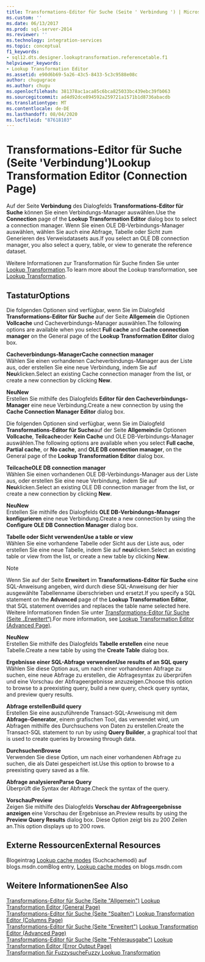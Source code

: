 ```yaml
---
title: Transformations-Editor für Suche (Seite ' Verbindung ') | Microsoft-Dokumentation
ms.custom: ''
ms.date: 06/13/2017
ms.prod: sql-server-2014
ms.reviewer: ''
ms.technology: integration-services
ms.topic: conceptual
f1_keywords:
- sql12.dts.designer.lookuptransformation.referencetable.f1
helpviewer_keywords:
- Lookup Transformation Editor
ms.assetid: e90d6b69-5a26-43c5-8433-5c3c9588e08c
author: chugugrace
ms.author: chugu
ms.openlocfilehash: 381378ac1aca85c6bca825033bc439ebc39fb063
ms.sourcegitcommit: ad4d92dce894592a259721a1571b1d8736abacdb
ms.translationtype: MT
ms.contentlocale: de-DE
ms.lasthandoff: 08/04/2020
ms.locfileid: "87618103"
---
```

# <a name="lookup-transformation-editor-connection-page"></a><span data-ttu-id="c919e-102">Transformations-Editor für Suche (Seite 'Verbindung')</span><span class="sxs-lookup"><span data-stu-id="c919e-102">Lookup Transformation Editor (Connection Page)</span></span>
  <span data-ttu-id="c919e-103">Auf der Seite **Verbindung** des Dialogfelds **Transformations-Editor für Suche** können Sie einen Verbindungs-Manager auswählen.</span><span class="sxs-lookup"><span data-stu-id="c919e-103">Use the **Connection** page of the **Lookup Transformation Editor** dialog box to select a connection manager.</span></span> <span data-ttu-id="c919e-104">Wenn Sie einen OLE DB-Verbindungs-Manager auswählen, wählen Sie auch eine Abfrage, Tabelle oder Sicht zum Generieren des Verweisdatasets aus.</span><span class="sxs-lookup"><span data-stu-id="c919e-104">If you select an OLE DB connection manager, you also select a query, table, or view to generate the reference dataset.</span></span>  
  
 <span data-ttu-id="c919e-105">Weitere Informationen zur Transformation für Suche finden Sie unter [Lookup Transformation](data-flow/transformations/lookup-transformation.md).</span><span class="sxs-lookup"><span data-stu-id="c919e-105">To learn more about the Lookup transformation, see [Lookup Transformation](data-flow/transformations/lookup-transformation.md).</span></span>  
  
## <a name="options"></a><span data-ttu-id="c919e-106">Tastatur</span><span class="sxs-lookup"><span data-stu-id="c919e-106">Options</span></span>  
 <span data-ttu-id="c919e-107">Die folgenden Optionen sind verfügbar, wenn Sie im Dialogfeld **Transformations-Editor für Suche** auf der Seite **Allgemein** die Optionen **Vollcache** und Cacheverbindungs-Manager auswählen.</span><span class="sxs-lookup"><span data-stu-id="c919e-107">The following options are available when you select **Full cache** and **Cache connection manager** on the General page of the **Lookup Transformation Editor** dialog box.</span></span>  
  
 <span data-ttu-id="c919e-108">**Cacheverbindungs-Manager**</span><span class="sxs-lookup"><span data-stu-id="c919e-108">**Cache connection manager**</span></span>  
 <span data-ttu-id="c919e-109">Wählen Sie einen vorhandenen Cacheverbindungs-Manager aus der Liste aus, oder erstellen Sie eine neue Verbindung, indem Sie auf **Neu**klicken.</span><span class="sxs-lookup"><span data-stu-id="c919e-109">Select an existing Cache connection manager from the list, or create a new connection by clicking **New**.</span></span>  
  
 <span data-ttu-id="c919e-110">**Neu**</span><span class="sxs-lookup"><span data-stu-id="c919e-110">**New**</span></span>  
 <span data-ttu-id="c919e-111">Erstellen Sie mithilfe des Dialogfelds **Editor für den Cacheverbindungs-Manager** eine neue Verbindung.</span><span class="sxs-lookup"><span data-stu-id="c919e-111">Create a new connection by using the **Cache Connection Manager Editor** dialog box.</span></span>  
  
 <span data-ttu-id="c919e-112">Die folgenden Optionen sind verfügbar, wenn Sie im Dialogfeld **Transformations-Editor für Suche**auf der Seite **Allgemein**die Optionen **Vollcache**, **Teilcache**oder **Kein Cache** und OLE DB-Verbindungs-Manager auswählen.</span><span class="sxs-lookup"><span data-stu-id="c919e-112">The following options are available when you select **Full cache**, **Partial cache**, or **No cache**, and **OLE DB connection manager**, on the General page of the **Lookup Transformation Editor** dialog box.</span></span>  
  
 <span data-ttu-id="c919e-113">**Teilcache**</span><span class="sxs-lookup"><span data-stu-id="c919e-113">**OLE DB connection manager**</span></span>  
 <span data-ttu-id="c919e-114">Wählen Sie einen vorhandenen OLE DB-Verbindungs-Manager aus der Liste aus, oder erstellen Sie eine neue Verbindung, indem Sie auf **Neu**klicken.</span><span class="sxs-lookup"><span data-stu-id="c919e-114">Select an existing OLE DB connection manager from the list, or create a new connection by clicking **New**.</span></span>  
  
 <span data-ttu-id="c919e-115">**Neu**</span><span class="sxs-lookup"><span data-stu-id="c919e-115">**New**</span></span>  
 <span data-ttu-id="c919e-116">Erstellen Sie mithilfe des Dialogfelds **OLE DB-Verbindungs-Manager konfigurieren** eine neue Verbindung.</span><span class="sxs-lookup"><span data-stu-id="c919e-116">Create a new connection by using the **Configure OLE DB Connection Manager** dialog box.</span></span>  
  
 <span data-ttu-id="c919e-117">**Tabelle oder Sicht verwenden**</span><span class="sxs-lookup"><span data-stu-id="c919e-117">**Use a table or view**</span></span>  
 <span data-ttu-id="c919e-118">Wählen Sie eine vorhandene Tabelle oder Sicht aus der Liste aus, oder erstellen Sie eine neue Tabelle, indem Sie auf **neu**klicken.</span><span class="sxs-lookup"><span data-stu-id="c919e-118">Select an existing table or view from the list, or create a new table by clicking **New**.</span></span>  
  
> [!NOTE]  
>  <span data-ttu-id="c919e-119">Wenn Sie auf der Seite **Erweitert** im **Transformations-Editor für Suche** eine SQL-Anweisung angeben, wird durch diese SQL-Anweisung der hier ausgewählte Tabellenname überschrieben und ersetzt.</span><span class="sxs-lookup"><span data-stu-id="c919e-119">If you specify a SQL statement on the **Advanced** page of the **Lookup Transformation Editor**, that SQL statement overrides and replaces the table name selected here.</span></span> <span data-ttu-id="c919e-120">Weitere Informationen finden Sie unter [Transformations-Editor für Suche &#40;Seite „Erweitert“&#41;](../../2014/integration-services/lookup-transformation-editor-advanced-page.md).</span><span class="sxs-lookup"><span data-stu-id="c919e-120">For more information, see [Lookup Transformation Editor &#40;Advanced Page&#41;](../../2014/integration-services/lookup-transformation-editor-advanced-page.md).</span></span>  
  
 <span data-ttu-id="c919e-121">**Neu**</span><span class="sxs-lookup"><span data-stu-id="c919e-121">**New**</span></span>  
 <span data-ttu-id="c919e-122">Erstellen Sie mithilfe des Dialogfelds **Tabelle erstellen** eine neue Tabelle.</span><span class="sxs-lookup"><span data-stu-id="c919e-122">Create a new table by using the **Create Table** dialog box.</span></span>  
  
 <span data-ttu-id="c919e-123">**Ergebnisse einer SQL-Abfrage verwenden**</span><span class="sxs-lookup"><span data-stu-id="c919e-123">**Use results of an SQL query**</span></span>  
 <span data-ttu-id="c919e-124">Wählen Sie diese Option aus, um nach einer vorhandenen Abfrage zu suchen, eine neue Abfrage zu erstellen, die Abfragesyntax zu überprüfen und eine Vorschau der Abfrageergebnisse anzuzeigen.</span><span class="sxs-lookup"><span data-stu-id="c919e-124">Choose this option to browse to a preexisting query, build a new query, check query syntax, and preview query results.</span></span>  
  
 <span data-ttu-id="c919e-125">**Abfrage erstellen**</span><span class="sxs-lookup"><span data-stu-id="c919e-125">**Build query**</span></span>  
 <span data-ttu-id="c919e-126">Erstellen Sie eine auszuführende Transact-SQL-Anweisung mit dem **Abfrage-Generator**, einem grafischen Tool, das verwendet wird, um Abfragen mithilfe des Durchsuchens von Daten zu erstellen.</span><span class="sxs-lookup"><span data-stu-id="c919e-126">Create the Transact-SQL statement to run by using **Query Builder**, a graphical tool that is used to create queries by browsing through data.</span></span>  
  
 <span data-ttu-id="c919e-127">**Durchsuchen**</span><span class="sxs-lookup"><span data-stu-id="c919e-127">**Browse**</span></span>  
 <span data-ttu-id="c919e-128">Verwenden Sie diese Option, um nach einer vorhandenen Abfrage zu suchen, die als Datei gespeichert ist.</span><span class="sxs-lookup"><span data-stu-id="c919e-128">Use this option to browse to a preexisting query saved as a file.</span></span>  
  
 <span data-ttu-id="c919e-129">**Abfrage analysieren**</span><span class="sxs-lookup"><span data-stu-id="c919e-129">**Parse Query**</span></span>  
 <span data-ttu-id="c919e-130">Überprüft die Syntax der Abfrage.</span><span class="sxs-lookup"><span data-stu-id="c919e-130">Check the syntax of the query.</span></span>  
  
 <span data-ttu-id="c919e-131">**Vorschau**</span><span class="sxs-lookup"><span data-stu-id="c919e-131">**Preview**</span></span>  
 <span data-ttu-id="c919e-132">Zeigen Sie mithilfe des Dialogfelds **Vorschau der Abfrageergebnisse anzeigen** eine Vorschau der Ergebnisse an.</span><span class="sxs-lookup"><span data-stu-id="c919e-132">Preview results by using the **Preview Query Results** dialog box.</span></span> <span data-ttu-id="c919e-133">Diese Option zeigt bis zu 200 Zeilen an.</span><span class="sxs-lookup"><span data-stu-id="c919e-133">This option displays up to 200 rows.</span></span>  
  
## <a name="external-resources"></a><span data-ttu-id="c919e-134">Externe Ressourcen</span><span class="sxs-lookup"><span data-stu-id="c919e-134">External Resources</span></span>  
 <span data-ttu-id="c919e-135">Blogeintrag [Lookup cache modes](https://go.microsoft.com/fwlink/?LinkId=219518) (Suchcachemodi) auf blogs.msdn.com</span><span class="sxs-lookup"><span data-stu-id="c919e-135">Blog entry, [Lookup cache modes](https://go.microsoft.com/fwlink/?LinkId=219518) on blogs.msdn.com</span></span>  
  
## <a name="see-also"></a><span data-ttu-id="c919e-136">Weitere Informationen</span><span class="sxs-lookup"><span data-stu-id="c919e-136">See Also</span></span>  
 <span data-ttu-id="c919e-137">[Transformations-Editor für Suche &#40;Seite "Allgemein"&#41;](general-page-of-integration-services-designers-options.md) </span><span class="sxs-lookup"><span data-stu-id="c919e-137">[Lookup Transformation Editor &#40;General Page&#41;](general-page-of-integration-services-designers-options.md) </span></span>  
 <span data-ttu-id="c919e-138">[Transformations-Editor für Suche &#40;Seite "Spalten"&#41;](../../2014/integration-services/lookup-transformation-editor-columns-page.md) </span><span class="sxs-lookup"><span data-stu-id="c919e-138">[Lookup Transformation Editor &#40;Columns Page&#41;](../../2014/integration-services/lookup-transformation-editor-columns-page.md) </span></span>  
 <span data-ttu-id="c919e-139">[Transformations-Editor für Suche &#40;Seite "Erweitert"&#41;](../../2014/integration-services/lookup-transformation-editor-advanced-page.md) </span><span class="sxs-lookup"><span data-stu-id="c919e-139">[Lookup Transformation Editor &#40;Advanced Page&#41;](../../2014/integration-services/lookup-transformation-editor-advanced-page.md) </span></span>  
 <span data-ttu-id="c919e-140">[Transformations-Editor für Suche &#40;Seite "Fehlerausgabe"&#41;](../../2014/integration-services/lookup-transformation-editor-error-output-page.md) </span><span class="sxs-lookup"><span data-stu-id="c919e-140">[Lookup Transformation Editor &#40;Error Output Page&#41;](../../2014/integration-services/lookup-transformation-editor-error-output-page.md) </span></span>  
 [<span data-ttu-id="c919e-141">Transformation für Fuzzysuche</span><span class="sxs-lookup"><span data-stu-id="c919e-141">Fuzzy Lookup Transformation</span></span>](data-flow/transformations/fuzzy-lookup-transformation.md)  
  
  
